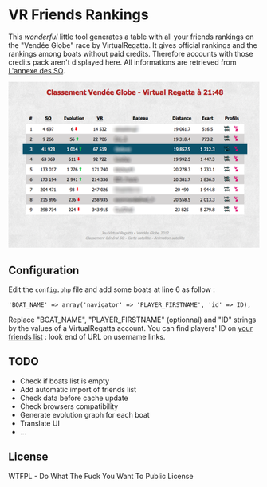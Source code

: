 # VR Friends Rankings

This *wonderful* little tool generates a table with all your friends rankings on the "Vendée Globe" race by VirtualRegatta.
It gives official rankings and the rankings among boats without paid credits. Therefore accounts with those credits pack aren't displayed here.
All informations are retrieved from [L'annexe des SO](http://vr-annexe.akroweb.fr).


![Preview](https://github.com/NumEricR/VR-Friends-Rankings/raw/master/Preview.png)



## Configuration

Edit the `config.php` file and add some boats at line 6 as follow :
```
'BOAT_NAME' => array('navigator' => 'PLAYER_FIRSTNAME', 'id' => ID),
```

Replace "BOAT_NAME", "PLAYER_FIRSTNAME" (optionnal) and "ID" strings by the values of a VirtualRegatta account.
You can find players' ID on [your friends list](http://www.virtualregatta.com/profil.php?section=friends) : look end of URL on username links.


## TODO

* Check if boats list is empty
* Add automatic import of friends list
* Check data before cache update
* Check browsers compatibility
* Generate evolution graph for each boat
* Translate UI
* ...


## License

 WTFPL - Do What The Fuck You Want To Public License